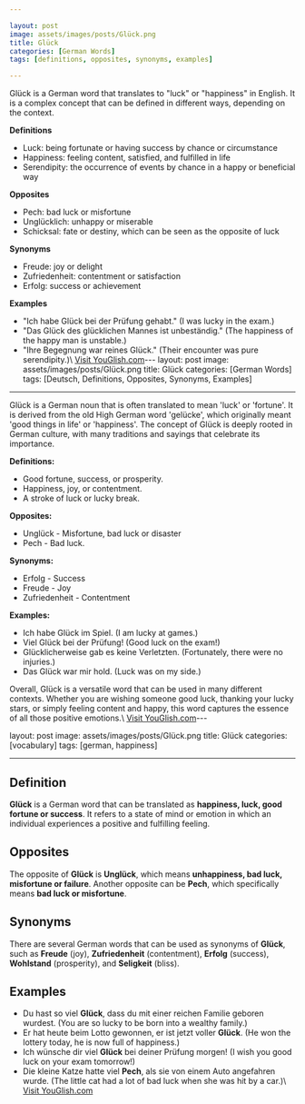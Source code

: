 ```yaml
---

layout: post
image: assets/images/posts/Glück.png
title: Glück
categories: [German Words]
tags: [definitions, opposites, synonyms, examples]

---
```


Glück is a German word that translates to "luck" or "happiness" in English. It is a complex concept that can be defined in different ways, depending on the context.

**Definitions**

- Luck: being fortunate or having success by chance or circumstance
- Happiness: feeling content, satisfied, and fulfilled in life
- Serendipity: the occurrence of events by chance in a happy or beneficial way

**Opposites**

- Pech: bad luck or misfortune
- Unglücklich: unhappy or miserable
- Schicksal: fate or destiny, which can be seen as the opposite of luck

**Synonyms**

- Freude: joy or delight
- Zufriedenheit: contentment or satisfaction
- Erfolg: success or achievement

**Examples**

- "Ich habe Glück bei der Prüfung gehabt." (I was lucky in the exam.)
- "Das Glück des glücklichen Mannes ist unbeständig." (The happiness of the happy man is unstable.)
- "Ihre Begegnung war reines Glück." (Their encounter was pure serendipity.)\ <a id="yg-widget-0" class="youglish-widget" data-query="Glück" data-lang="german" data-components="8412" data-auto-start="0" data-bkg-color="theme_light" data-title="How%20to%20pronounce%20Glück%20in%20German"  rel="nofollow" href="https://youglish.com">Visit YouGlish.com</a><script async src="https://youglish.com/public/emb/widget.js" charset="utf-8"></script>---
layout: post
image: assets/images/posts/Glück.png
title: Glück
categories: [German Words]
tags: [Deutsch, Definitions, Opposites, Synonyms, Examples]

---

Glück is a German noun that is often translated to mean 'luck' or 'fortune'. It is derived from the old High German word 'gelücke', which originally meant 'good things in life' or 'happiness'. The concept of Glück is deeply rooted in German culture, with many traditions and sayings that celebrate its importance.

**Definitions:**

- Good fortune, success, or prosperity.
- Happiness, joy, or contentment.
- A stroke of luck or lucky break.

**Opposites:**

- Unglück - Misfortune, bad luck or disaster
- Pech - Bad luck.

**Synonyms:**

- Erfolg - Success
- Freude - Joy
- Zufriedenheit - Contentment

**Examples:**

- Ich habe Glück im Spiel. (I am lucky at games.)
- Viel Glück bei der Prüfung! (Good luck on the exam!)
- Glücklicherweise gab es keine Verletzten. (Fortunately, there were no injuries.)
- Das Glück war mir hold. (Luck was on my side.)

Overall, Glück is a versatile word that can be used in many different contexts. Whether you are wishing someone good luck, thanking your lucky stars, or simply feeling content and happy, this word captures the essence of all those positive emotions.\ <a id="yg-widget-0" class="youglish-widget" data-query="Glück" data-lang="german" data-components="8412" data-auto-start="0" data-bkg-color="theme_light" data-title="How%20to%20pronounce%20Glück%20in%20German"  rel="nofollow" href="https://youglish.com">Visit YouGlish.com</a><script async src="https://youglish.com/public/emb/widget.js" charset="utf-8"></script>---

layout: post
image: assets/images/posts/Glück.png
title: Glück
categories: [vocabulary]
tags: [german, happiness]

---

## Definition

**Glück** is a German word that can be translated as **happiness, luck, good fortune or success**. It refers to a state of mind or emotion in which an individual experiences a positive and fulfilling feeling.

## Opposites

The opposite of **Glück** is **Unglück**, which means **unhappiness, bad luck, misfortune or failure**. Another opposite can be **Pech**, which specifically means **bad luck or misfortune**.

## Synonyms

There are several German words that can be used as synonyms of **Glück**, such as **Freude** (joy), **Zufriedenheit** (contentment), **Erfolg** (success), **Wohlstand** (prosperity), and **Seligkeit** (bliss).

## Examples

- Du hast so viel **Glück**, dass du mit einer reichen Familie geboren wurdest. (You are so lucky to be born into a wealthy family.)
- Er hat heute beim Lotto gewonnen, er ist jetzt voller **Glück**. (He won the lottery today, he is now full of happiness.)
- Ich wünsche dir viel **Glück** bei deiner Prüfung morgen! (I wish you good luck on your exam tomorrow!)
- Die kleine Katze hatte viel **Pech**, als sie von einem Auto angefahren wurde. (The little cat had a lot of bad luck when she was hit by a car.)\ <a id="yg-widget-0" class="youglish-widget" data-query="Glück" data-lang="german" data-components="8412" data-auto-start="0" data-bkg-color="theme_light" data-title="How%20to%20pronounce%20Glück%20in%20German"  rel="nofollow" href="https://youglish.com">Visit YouGlish.com</a><script async src="https://youglish.com/public/emb/widget.js" charset="utf-8"></script>